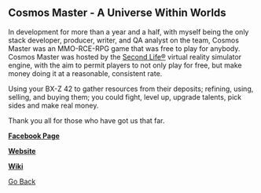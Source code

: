 ## Cosmos Master - A Universe Within Worlds

In development for more than a year and a half, with myself being the only stack developer, producer, writer, and QA analyst on the team, Cosmos Master was an MMO-RCE-RPG game that was free to play for anybody. Cosmos Master was hosted by the [Second Life®](https://secondlife.com) virtual reality simulator engine, with the aim to permit players to not only play for free, but make money doing it at a reasonable, consistent rate. 

Using your BX-Z 42 to gather resources from their deposits; refining, using, selling, and buying them; you could fight, level up, upgrade talents, pick sides and make real money.

Thank you all for those who have got us that far.

**[Facebook Page](https://www.facebook.com/CosmosMasterGame/)**

**[Website](https://cosmosmaster.com)**

**[Wiki](https://cosmosmaster.com/wiki)**

[Go Back](https://trevorghseay.github.io/goto-Toggle/Projects)
